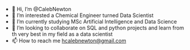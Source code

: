 - 👋 Hi, I’m @CalebNewton
- 👀 I’m interested a Chemical Engineer turned Data Scientist
- 🌱 I’m currently studying MSc Artificial Intelligence and Data Science
- 💞️ I’m looking to collaborate on SQL and python projects and learn from th very best in my field as a data scientist
- 📫 How to reach me hcalebnewton@gmail.com

<!---
CalebNewton/CalebNewton is a ✨ special ✨ repository because its `README.md` (this file) appears on your GitHub profile.
You can click the Preview link to take a look at your changes.
--->
